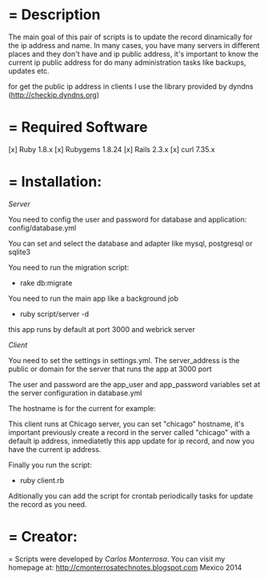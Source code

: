 # **= Description**

The main goal of this pair of scripts is to update the record dinamically for the ip address and name.
In many cases, you have many servers in different places and they don't have and ip public address, it's
important to know the current ip public address for do many administration tasks like backups, updates etc.

for get the public ip address in clients I use the library provided by dyndns (http://checkip.dyndns.org)

# **= Required Software**

[x] Ruby 1.8.x
[x] Rubygems 1.8.24
[x] Rails 2.3.x
[x] curl 7.35.x

# **= Installation:**

*Server*

You need to config the user and password for database and application:
 config/database.yml

You can set and select the database and adapter like mysql, postgresql or sqlite3

You need to run the migration script: 

 - rake db:migrate

You need to run the main app like a background job

 - ruby script/server -d

this app runs by default at port 3000 and webrick server

*Client*

You need to set the settings in settings.yml. The server_address is the public or domain for the server that runs
the app at 3000 port

The user and password are the app_user and app_password variables set at the server configuration in database.yml

The hostname is for the current for example:

This client runs at Chicago server, you can set "chicago" hostname, it's important previously create a record in the server
called "chicago" with a default ip address, inmediatetly this app update for ip record, and now you have the current ip address.

Finally you run the script:

- ruby client.rb

Aditionally you can add the script for crontab periodically tasks for update the record as you need.

# **= Creator:**

= Scripts were developed by *Carlos Monterrosa*. You can visit my homepage at: http://cmonterrosatechnotes.blogspot.com
Mexico 2014

